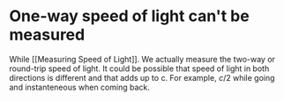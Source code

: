# One-way speed of light can't be measured

While [[Measuring Speed of Light]]. We actually measure the two-way or round-trip speed of light. It could be possible that speed of light in both directions is different and that adds up to c. For example, $c/2$ while going and instanteneous when coming back.

